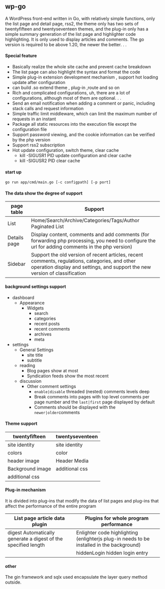 ## wp-go

A WordPress front-end written in Go, with relatively simple functions,  only the list page and detail page, rss2, the theme only has two sets of twentyfifteen and twentyseventeen themes, and the plug-in only has a  simple summary generation of the list page and highlighter code  highlighting. It is only used to display articles and comments. The go version is required to be above 1.20, the newer the better. . .

#### 

#### Special feature

- Basically realize the whole site cache and prevent cache breakdown
- The list page can also highlight the syntax and format the code
- Simple plug-in extension development mechanism , support hot loading update after configuration
- can build .so  extend  theme , plug-in ,route and so on
- Rich and complicated configurations, uh, there are a lot of configurations, although most of them are optional. . .
- Send an email notification when adding a comment or panic, including stack calls and request information
- Simple traffic limit middleware, which can limit the maximum number of requests in an instant
- Package all static resources into the execution file except the configuration file
- Support password viewing, and the cookie information can be verified by the php version
- Support rss2 subscription
- Hot update configuration, switch theme, clear cache
    - kill -SIGUSR1 PID update configuration and clear cache
    - kill -SIGUSR2 PID clear cache


#### start up
```
go run app/cmd/main.go [-c configpath] [-p port]
```

#### The data show the degree of support

| page table   | Support                                                                                                                                                                         |
|--------------|---------------------------------------------------------------------------------------------------------------------------------------------------------------------------------|
| List         | Home/Search/Archive/Categories/Tags/Author Paginated List                                                                                                                       |
| Details page | Display content, comments and add comments (for forwarding php processing, you  need to configure the url for adding comments in the php version)                               |
| Sidebar      | Support the old version of recent articles, recent comments, regulations,  categories, and other operation display and settings, and support the  new version of classification |

#### background settings support

- dashboard
    - Appearance
        - Widgets
            - search
            - categories
            - recent posts
            - recent comments
            - archives
            - meta
- settings
    - General Settings
        - site title
        - subtitle
    - reading
        - Blog pages show at most
        - Syndication feeds show the most recent
    - discussion
        - Other comment settings 
          - `enable|disable` threaded (nested) comments levels deep
          - Break comments into pages with top level comments per page number and the `last|first` page displayed by default
          - Comments should be displayed with the `newer|older`comments

#### Theme support

| twentyfifteen    | twentyseventeen |
|------------------|-----------------|
| site identity    | site identity   |
| colors           | color           |
| header image     | Header Media    |
| Background image | additional css  |
| additional css   |                 |

#### Plug-in mechanism

It is divided into plug-ins that modify the data of list pages and plug-ins that affect the performance of the entire program

| List page article data plugin                                  | Plugins for whole program performance                                                     |
|----------------------------------------------------------------|-------------------------------------------------------------------------------------------|
| digest Automatically generate a digest of the specified length | Enlighter code highlighting (enlighterjs plug-in needs to be installed in the background) |
|                                                                | hiddenLogin hidden login entry                                                            |

#### other

The gin framework and sqlx used encapsulate the layer query method outside.